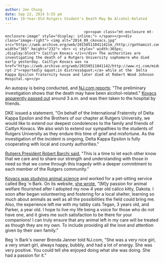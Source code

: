 ```yaml
---
author: Jen Chung
date: Sep 22, 2014 5:55 pm
title: 19-Year-Old Rutgers Student's Death May Be Alcohol-Related
---
```


	
										<p><span class="mt-enclosure mt-enclosure-image" style="display: inline;"> </span></p><div class="image-right"> <img alt="2014_09_ckovacs.jpg" src="https://web.archive.org/web/20150511041142im_/http://gothamist.com/attachments/jen/2014_09_ckovacs.jpg" width="365" height="232"> <br> <i style=" width:365px; ;display:block"> Caitlyn Kovacs </i></div> The authorities are investigating the death of a Rutgers University sophomore who died early yesterday. Caitlyn Kovacs was <a href="https://web.archive.org/web/20150511041142/http://www.nj.com/middlesex/index.ssf/2014/09/rutgers_student_19_dies.html#incart_m-rpt-2">reportedly &quot;in distress&quot;</a> while at the  Delta Kappa Epsilon fraternity house and later died at Robert Wood Johnson Hospital.<p></p>

<p>An autopsy is being conducted, and <a href="https://web.archive.org/web/20150511041142/http://www.nj.com/middlesex/index.ssf/2014/09/rutgers_student_19_dies.html#incart_m-rpt-2">NJ.com reports</a>: &quot;The preliminary investigation shows that the death may have been alcohol-related.&quot; <a href="https://web.archive.org/web/20150511041142/http://www.dailytargum.com/article/2014/09/rutgers-19-year-old-dies-after-passing-out-at-fraternity-house">Kovacs apparently passed out</a> around 3 a.m. and was then taken to the hospital by friends.</p>

<p>DKE issued a statement, &quot;On behalf of the International Fraternity of Delta Kappa Epsilon and the Brothers of our chapter at Rutgers University, we would like to extend our deepest condolences to the family and friends of Caitlyn Kovacs. We also wish to extend our sympathies to the students of Rutgers University as they endure this time of grief and misfortune. As the investigation of the incident is ongoing, Delta Kappa Epsilon is fully cooperating with local and county authorities.&quot;</p>

<p><a href="https://web.archive.org/web/20150511041142/http://www.dailytargum.com/article/2014/09/rutgers-19-year-old-dies-after-passing-out-at-fraternity-house">Rutgers President Robert Barchi said</a>, &quot;This is a time to let each other know that we care and to share our strength and understanding with those in need so that we come through this tragedy with a deeper commitment to each member of the Rutgers community.&quot;</p>

<p><a href="https://web.archive.org/web/20150511041142/http://www.nj.com/middlesex/index.ssf/2014/09/caitlyn_kovacs_was_animal_lover_good_employee_former_boss_says.html#incart_m-rpt-1">Kovacs was studying animal science</a> and worked for a pet-sitting service called Beg &apos;n Bark. On its website, <a href="https://web.archive.org/web/20150511041142/http://www.begnbark.com/about.html">she wrote</a>, &quot;[M]y passion for animal welfare flourished after I adopted my now 4 year old calico kitty, Dakota. I soon after began volunteering and fostering for a local shelter, learning so much about animals as well as all the possibilities the field could bring me. Also, the experience left me with my tabby cats Tegan, 3 years old, and Parker, a year old. I hope to live my life being a voice for those who do not have one, and it gives me such satisfaction to be there for your companions! I can truly ensure that any animal left in my care will be treated as though they are my own. To include providing all the love and attention given by their own family.&quot;</p>

<p>Beg &apos;n Bark&apos;s owner Brenda Janner told NJ.com, &quot;She was a very nice girl, a very smart girl, always happy, bubbly, and had a lot of energy. She was very positive. You could tell she enjoyed doing what she was doing. She had a passion for it.&quot;</p>					
										
									
				